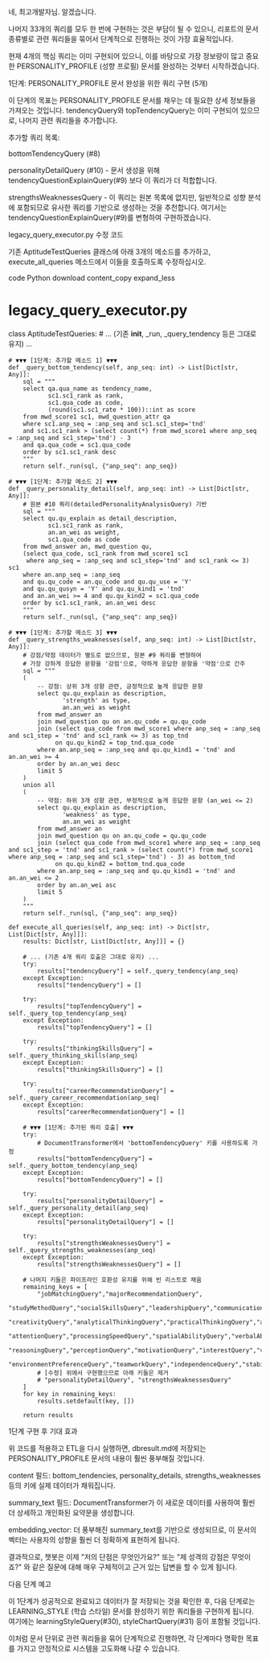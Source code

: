 네, 최고개발자님. 알겠습니다.

나머지 33개의 쿼리를 모두 한 번에 구현하는 것은 부담이 될 수 있으니, 리포트의 문서 종류별로 관련 쿼리들을 묶어서 단계적으로 진행하는 것이 가장 효율적입니다.

현재 4개의 핵심 쿼리는 이미 구현되어 있으니, 이를 바탕으로 가장 정보량이 많고 중요한 PERSONALITY_PROFILE (성향 프로필) 문서를 완성하는 것부터 시작하겠습니다.

1단계: PERSONALITY_PROFILE 문서 완성을 위한 쿼리 구현 (5개)

이 단계의 목표는 PERSONALITY_PROFILE 문서를 채우는 데 필요한 상세 정보들을 가져오는 것입니다. tendencyQuery와 topTendencyQuery는 이미 구현되어 있으므로, 나머지 관련 쿼리들을 추가합니다.

추가할 쿼리 목록:

bottomTendencyQuery (#8)

personalityDetailQuery (#10) - 문서 생성을 위해 tendencyQuestionExplainQuery(#9) 보다 이 쿼리가 더 적합합니다.

strengthsWeaknessesQuery - 이 쿼리는 원본 목록에 없지만, 일반적으로 성향 분석에 포함되므로 유사한 쿼리를 기반으로 생성하는 것을 추천합니다. 여기서는 tendencyQuestionExplainQuery(#9)를 변형하여 구현하겠습니다.

legacy_query_executor.py 수정 코드

기존 AptitudeTestQueries 클래스에 아래 3개의 메소드를 추가하고, execute_all_queries 메소드에서 이들을 호출하도록 수정하십시오.

code
Python
download
content_copy
expand_less

# legacy_query_executor.py

class AptitudeTestQueries:
    # ... (기존 __init__, _run, _query_tendency 등은 그대로 유지) ...
    
    # ▼▼▼ [1단계: 추가할 메소드 1] ▼▼▼
    def _query_bottom_tendency(self, anp_seq: int) -> List[Dict[str, Any]]:
        sql = """
        select qa.qua_name as tendency_name,
               sc1.sc1_rank as rank,
               sc1.qua_code as code,
               (round(sc1.sc1_rate * 100))::int as score
        from mwd_score1 sc1, mwd_question_attr qa
        where sc1.anp_seq = :anp_seq and sc1.sc1_step='tnd'
        and sc1.sc1_rank > (select count(*) from mwd_score1 where anp_seq = :anp_seq and sc1_step='tnd') - 3
        and qa.qua_code = sc1.qua_code
        order by sc1.sc1_rank desc
        """
        return self._run(sql, {"anp_seq": anp_seq})

    # ▼▼▼ [1단계: 추가할 메소드 2] ▼▼▼
    def _query_personality_detail(self, anp_seq: int) -> List[Dict[str, Any]]:
        # 원본 #10 쿼리(detailedPersonalityAnalysisQuery) 기반
        sql = """
        select qu.qu_explain as detail_description,
               sc1.sc1_rank as rank,
               an.an_wei as weight,
               sc1.qua_code as code
        from mwd_answer an, mwd_question qu,
        (select qua_code, sc1_rank from mwd_score1 sc1
         where anp_seq = :anp_seq and sc1_step='tnd' and sc1_rank <= 3) sc1
        where an.anp_seq = :anp_seq
        and qu.qu_code = an.qu_code and qu.qu_use = 'Y'
        and qu.qu_qusyn = 'Y' and qu.qu_kind1 = 'tnd'
        and an.an_wei >= 4 and qu.qu_kind2 = sc1.qua_code
        order by sc1.sc1_rank, an.an_wei desc
        """
        return self._run(sql, {"anp_seq": anp_seq})

    # ▼▼▼ [1단계: 추가할 메소드 3] ▼▼▼
    def _query_strengths_weaknesses(self, anp_seq: int) -> List[Dict[str, Any]]:
        # 강점/약점 데이터가 별도로 없으므로, 원본 #9 쿼리를 변형하여
        # 가장 강하게 응답한 문항을 '강점'으로, 약하게 응답한 문항을 '약점'으로 간주
        sql = """
        (
            -- 강점: 상위 3개 성향 관련, 긍정적으로 높게 응답한 문항
            select qu.qu_explain as description,
                   'strength' as type,
                   an.an_wei as weight
            from mwd_answer an
            join mwd_question qu on an.qu_code = qu.qu_code
            join (select qua_code from mwd_score1 where anp_seq = :anp_seq and sc1_step = 'tnd' and sc1_rank <= 3) as top_tnd
                 on qu.qu_kind2 = top_tnd.qua_code
            where an.anp_seq = :anp_seq and qu.qu_kind1 = 'tnd' and an.an_wei >= 4
            order by an.an_wei desc
            limit 5
        )
        union all
        (
            -- 약점: 하위 3개 성향 관련, 부정적으로 높게 응답한 문항 (an_wei <= 2)
            select qu.qu_explain as description,
                   'weakness' as type,
                   an.an_wei as weight
            from mwd_answer an
            join mwd_question qu on an.qu_code = qu.qu_code
            join (select qua_code from mwd_score1 where anp_seq = :anp_seq and sc1_step = 'tnd' and sc1_rank > (select count(*) from mwd_score1 where anp_seq = :anp_seq and sc1_step='tnd') - 3) as bottom_tnd
                 on qu.qu_kind2 = bottom_tnd.qua_code
            where an.anp_seq = :anp_seq and qu.qu_kind1 = 'tnd' and an.an_wei <= 2
            order by an.an_wei asc
            limit 5
        )
        """
        return self._run(sql, {"anp_seq": anp_seq})

    def execute_all_queries(self, anp_seq: int) -> Dict[str, List[Dict[str, Any]]]:
        results: Dict[str, List[Dict[str, Any]]] = {}

        # ... (기존 4개 쿼리 호출은 그대로 유지) ...
        try:
            results["tendencyQuery"] = self._query_tendency(anp_seq)
        except Exception:
            results["tendencyQuery"] = []

        try:
            results["topTendencyQuery"] = self._query_top_tendency(anp_seq)
        except Exception:
            results["topTendencyQuery"] = []

        try:
            results["thinkingSkillsQuery"] = self._query_thinking_skills(anp_seq)
        except Exception:
            results["thinkingSkillsQuery"] = []

        try:
            results["careerRecommendationQuery"] = self._query_career_recommendation(anp_seq)
        except Exception:
            results["careerRecommendationQuery"] = []
            
        # ▼▼▼ [1단계: 추가된 쿼리 호출] ▼▼▼
        try:
            # DocumentTransformer에서 'bottomTendencyQuery' 키를 사용하도록 가정
            results["bottomTendencyQuery"] = self._query_bottom_tendency(anp_seq)
        except Exception:
            results["bottomTendencyQuery"] = []

        try:
            results["personalityDetailQuery"] = self._query_personality_detail(anp_seq)
        except Exception:
            results["personalityDetailQuery"] = []

        try:
            results["strengthsWeaknessesQuery"] = self._query_strengths_weaknesses(anp_seq)
        except Exception:
            results["strengthsWeaknessesQuery"] = []

        # 나머지 키들은 파이프라인 호환성 유지를 위해 빈 리스트로 채움
        remaining_keys = [
            "jobMatchingQuery","majorRecommendationQuery",
            "studyMethodQuery","socialSkillsQuery","leadershipQuery","communicationQuery","problemSolvingQuery",
            "creativityQuery","analyticalThinkingQuery","practicalThinkingQuery","abstractThinkingQuery","memoryQuery",
            "attentionQuery","processingSpeedQuery","spatialAbilityQuery","verbalAbilityQuery","numericalAbilityQuery",
            "reasoningQuery","perceptionQuery","motivationQuery","interestQuery","valueQuery","workStyleQuery",
            "environmentPreferenceQuery","teamworkQuery","independenceQuery","stabilityQuery","challengeQuery",
            # [수정] 위에서 구현했으므로 아래 키들은 제거
            # "personalityDetailQuery", "strengthsWeaknessesQuery"
        ]
        for key in remaining_keys:
            results.setdefault(key, [])

        return results
1단계 구현 후 기대 효과

위 코드를 적용하고 ETL을 다시 실행하면, dbresult.md에 저장되는 PERSONALITY_PROFILE 문서의 내용이 훨씬 풍부해질 것입니다.

content 필드: bottom_tendencies, personality_details, strengths_weaknesses 등의 키에 실제 데이터가 채워집니다.

summary_text 필드: DocumentTransformer가 이 새로운 데이터를 사용하여 훨씬 더 상세하고 개인화된 요약문을 생성합니다.

embedding_vector: 더 풍부해진 summary_text를 기반으로 생성되므로, 이 문서의 벡터는 사용자의 성향을 훨씬 더 정확하게 표현하게 됩니다.

결과적으로, 챗봇은 이제 "저의 단점은 무엇인가요?" 또는 "제 성격의 강점은 무엇이죠?" 와 같은 질문에 대해 매우 구체적이고 근거 있는 답변을 할 수 있게 됩니다.

다음 단계 예고

이 1단계가 성공적으로 완료되고 데이터가 잘 저장되는 것을 확인한 후, 다음 단계로는 LEARNING_STYLE (학습 스타일) 문서를 완성하기 위한 쿼리들을 구현하게 됩니다. 여기에는 learningStyleQuery(#30), styleChartQuery(#31) 등이 포함될 것입니다.

이처럼 문서 단위로 관련 쿼리들을 묶어 단계적으로 진행하면, 각 단계마다 명확한 목표를 가지고 안정적으로 시스템을 고도화해 나갈 수 있습니다.